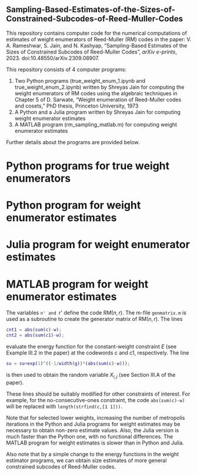 ## Sampling-Based-Estimates-of-the-Sizes-of-Constrained-Subcodes-of-Reed-Muller-Codes
This repository contains computer code for the numerical computations of estimates of weight enumerators of Reed-Muller (RM) codes in the paper: V. A. Rameshwar, S. Jain, and N. Kashyap, “Sampling-Based Estimates of the Sizes of Constrained Subcodes of Reed-Muller Codes”, <i>arXiv e-prints</i>, 2023. doi:10.48550/arXiv.2309.08907.

This repository consists of 4 computer programs:

1. Two Python programs (true_weight_enum_1.ipynb and true_weight_enum_2.ipynb) written by Shreyas Jain for computing the weight enumerators of RM codes using the algebraic techniques in Chapter 5 of D. Sarwate, “Weight enumeration of Reed-Muller codes and cosets,” PhD thesis, Princeton University, 1973
2. A Python and a Julia program written by Shreyas Jain for computing weight enumerator estimates
3. A MATLAB program (rm_sampling_matlab.m) for computing weight enumerator estimates

Further details about the programs are provided below.

# Python programs for true weight enumerators

# Python program for weight enumerator estimates

# Julia program for weight enumerator estimates

# MATLAB program for weight enumerator estimates
The variables `n' and `r' define the code RM$(n,r)$. The m-file `genmatrix.m` is used as a subroutine to create the generator matrix of RM$(n,r)$. The lines
```matlab
cnt1 = abs(sum(c)-w);
cnt2 = abs(sum(c1)-w);
```
evaluate the energy function for the constant-weight constraint $E$ (see Example III.2 in the paper) at the codewords c and c1, respectively. The line 
```matlab
su = su+exp(1)^((-1/width(g))*(abs(sum(c)-w)));
```
is then used to obtain the random variable $X_{i,j}$ (see Section III.A of the paper).

These lines should be suitably modified for other constraints of interest. For example, for the no-consecutive-ones constraint, the code ```abs(sum(c)-w)``` will be replaced with ```length(strfind(c,[1 1])).```

Note that for selected lower weights, increasing the number of metropolis iterations in the Python and Julia programs for weight estimates may be necessary to obtain non-zero estimate values. Also, the Julia version is much faster than the Python one, with no functional differences. The MATLAB program for weight estimates is slower than in Python and Julia.

Also note that by a simple change to the energy functions in the weight estimator programs, we can obtain size estimates of more general constrained subcodes of Reed-Muller codes.

